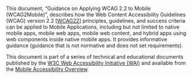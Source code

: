 This document, “Guidance on Applying WCAG 2.2 to Mobile (WCAG2Mobile)”, describes how the Web Content Accessibility Guidelines (WCAG) version 2.2 [[WCAG22](https://www.w3.org/TR/WCAG22/)] principles, guidelines, and success criteria can be applied to Mobile Applications, including but not limited to native mobile apps, mobile web apps, mobile web content, and hybrid apps using web components inside native mobile apps. It provides informative guidance (guidance that is not normative and does not set requirements).

This document is part of a series of technical and educational documents published by the [W3C Web Accessibility Initiative (WAI)](https://www.w3.org/WAI/) and available from the [Mobile Accessibility Overview](https://www.w3.org/WAI/standards-guidelines/mobile/).
